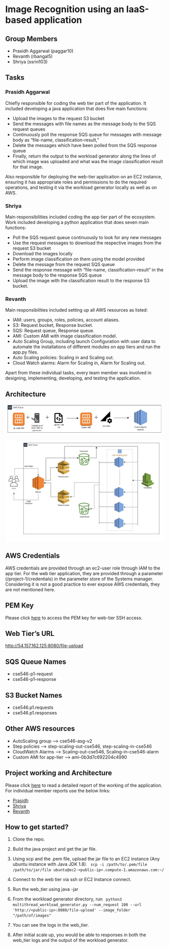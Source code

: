 # Image Recognition using an IaaS-based application

## Group Members
- Prasidh Aggarwal (paggar10)
- Revanth (rbangal5)
- Shriya (ssrin103)

## Tasks
### Prasidh Aggarwal
Chiefly responsible for coding the web tier part of the application. It included developing a java application that does five main functions:
- Upload the images to the request S3 bucket
- Send the messages with file names as the message body to the SQS request queues
- Continuously poll the response SQS queue for messages with message body as “file-name, classification-result,”
- Delete the messages which have been polled from the SQS response queue
- Finally, return the output to the workload generator along the lines of which image was uploaded and what was the image classification result for that image.

Also responsible for deploying the web-tier application on an EC2 instance, ensuring it has appropriate roles and permissions to do the required operations, and testing it via the workload generator locally as well as on AWS.


### Shriya
Main responsibilities included coding the app tier part of the ecosystem. Work included developing a python application that does seven main functions:
- Poll the SQS request queue continuously to look for any new messages
- Use the request messages to download the respective images from the request S3 bucket
- Download the images locally
- Perform image classification on them using the model provided
- Delete the message from the request SQS queue
- Send the response message with “file-name, classification-result” in the message body to the response SQS queue
- Upload the image with the classification result to the response S3 bucket.

### Revanth
Main responsibilities included setting up all AWS resources as listed:
- IAM: users, groups, roles, policies, account aliases.
- S3: Request bucket, Response bucket.
- SQS: Request queue, Response queue.
- AMI: Custom AMI with image classification model.
- Auto Scaling Group, including launch Configuration with user data to automate the installations of different modules on app tiers and run the app.py files.
- Auto Scaling policies: Scaling in and Scaling out.
- Cloud Watch alarms: Alarm for Scaling in, Alarm for Scaling out.

Apart from these individual tasks, every team member was involved in designing, implementing, developing, and testing the application.

## Architecture
![Custom AMI](./extras/images/custom_ami.jpg "Custom AMI for ASG")


![Application Architecture](./extras/images/application_arch.jpg "Complete application architecture")

## AWS Credentials
AWS credentials are provided through an ec2-user role through IAM to the app tier. For the web tier application, they are provided through a parameter (/project-1/credentials) in the parameter store of the Systems manager.
Considering it is not a good practice to ever expose AWS credentials, they are not mentioned here.

## PEM Key 
Please click [here](https://github.com/prasidh-agg/Image-Recognition-IaaS/tree/main/extras/configs/web-tier.pem) to access the PEM key for web-tier SSH access.

## Web Tier’s URL
http://54.157.162.125:8080/file-upload

## SQS Queue Names
- cse546-p1-request 
- cse546-p1-response

## S3 Bucket Names
- cse546.p1.requests
- cse546.p1.responses

## Other AWS resources
- AutoScaling group --> cse546-asg-v2
- Step policies  --> step-scaling-out-cse546, step-scaling-in-cse546
- CloudWatch Alarms --> Scaling-out-cse546, Scaling-in-cse546-alarm
- Custom AMI for app-tier --> ami-0b3d7c692204c4990

## Project working and Architecture
Please click [here](https://github.com/prasidh-agg/Image-Recognition-IaaS/tree/main/reports/ServerlessPresso_Group_Report.pdf) to read a detailed report of the working of the application.
For individual member reports use the below links:

- [Prasidh](https://github.com/prasidh-agg/Image-Recognition-IaaS/tree/main/reports/Prasidh_Aggarwal_Individual_Report.pdf)
- [Shriya](https://github.com/prasidh-agg/Image-Recognition-IaaS/tree/main/reports/Shriya_Srinivasan_Individual_Report.pdf)
- [Revanth](https://github.com/prasidh-agg/Image-Recognition-IaaS/tree/main/reports/Revanth_Suresha_Individual_Report.pdf)

## How to get started?
1. Clone the repo.
2. Build the java project and get the jar file.
3. Using scp and the .pem file, upload the jar file to an EC2 instance (Any ubuntu instance with Java JDK 1.8).
 ``` scp -i /path/to/.pem/file /path/to/jar/file ubuntu@ec2-<public-ip>.compute-1.amazonaws.com:~/```
 
4. Connect to the web tier via ssh or EC2 Instance connect.
5. Run the web_tier using java -jar <name-of-jar-file>
6. From the workload generator directory, run ``` python3 multithread_workload_generator.py --num_request 100 --url 'http://<public-ip>:8080/file-upload' --image_folder "/path/of/images"```
7. You can see the logs in the web_tier.
8. After initial scale up, you would be able to responses in both the web_tier logs and the output of the workload generator.

